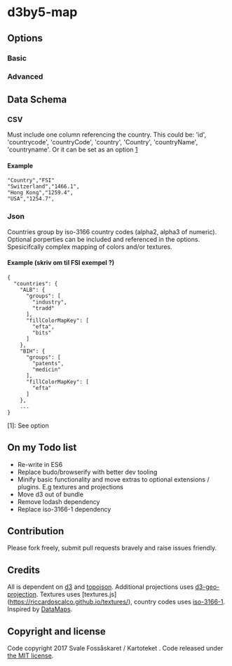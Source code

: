# d3by5-map


## Options

### Basic

### Advanced



## Data Schema

### CSV
Must include one column referencing the country. This could be:
'id', 'countrycode', 'countryCode', 'country', 'Country', 'countryName', 'countryname'. Or it can be set as an option [1](#footnote-1)

#### Example
```
"Country","FSI"
"Switzerland","1466.1",
"Hong Kong","1259.4",
"USA","1254.7",
```


### Json
Countries group by iso-3166 country codes (alpha2, alpha3 of numeric). Optional porperties can be included and referenced in the options. Spesicifcally complex mapping of colors and/or textures.


#### Example (skriv om til FSI exempel ?)
```
{
  "countries": {
    "ALB": {
      "groups": [
        "industry",
        "tradd"
      ],
      "fillColorMapKey": [
        "efta",
        "bits"
      ]
    },
    "BIH": {
      "groups": [
        "patents",
        "medicin"
      ],
      "fillColorMapKey": [
        "efta"
      ]
    },
    ...
}
```

[1]: See option


## On my Todo list
* Re-write in ES6
* Replace budo/browserify with better dev tooling
* Minify basic functionality and move extras to optional extensions / plugins. E.g textures and projections
* Move d3 out of bundle
* Remove lodash dependency
* Replace iso-3166-1 dependency


## Contribution
Please fork freely, submit pull requests bravely and raise issues friendly.


## Credits
All is dependent on [d3](https://d3js.org/) and [topojson](https://github.com/topojson/topojson). Additional projections uses [d3-geo-projection](https://github.com/d3/d3-geo-projection). Textures uses [textures.js] (https://riccardoscalco.github.io/textures/), country codes uses [iso-3166-1](https://github.com/ecrmnn/iso-3166-1). Inspired by [DataMaps](datamaps.github.io).


## Copyright and license
Code copyright 2017 Svale Fossåskaret / Kartoteket . Code released under [the MIT license](https://github.com/kartoteket/d3by5-map/blob/master/LICENSE).
